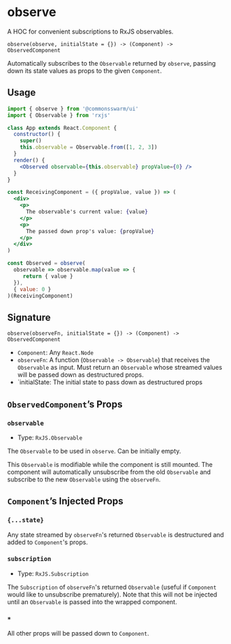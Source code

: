 # observe

A HOC for convenient subscriptions to RxJS observables.

`observe(observe, initialState = {}) -> (Component) -> ObservedComponent`

Automatically subscribes to the `Observable` returned by `observe`, passing down its state values as props to the given `Component`.

## Usage

```jsx
import { observe } from '@commonsswarm/ui'
import { Observable } from 'rxjs'

class App extends React.Component {
  constructor() {
    super()
    this.observable = Observable.from([1, 2, 3])
  }
  render() {
    <Observed observable={this.observable} propValue={0} />
  }
}

const ReceivingComponent = ({ propValue, value }) => (
  <div>
    <p>
      The observable's current value: {value}
    </p>
    <p>
      The passed down prop's value: {propValue}
    </p>
  </div>
)

const Observed = observe(
  observable => observable.map(value => {
     return { value }
  }),
  { value: 0 }
)(ReceivingComponent)
```

## Signature

`observe(observeFn, initialState = {}) -> (Component) -> ObservedComponent`

- `Component`: Any `React.Node`
- `observeFn`: A function (`Observable -> Observable`) that receives the `Observable` as input. Must return an `Observable` whose streamed values will be passed down as destructured props.
- `initialState: The initial state to pass down as destructured props

## `ObservedComponent`’s Props

### `observable`

- Type: `RxJS.Observable`

The `Observable` to be used in `observe`. Can be initially empty.

This `Observable` is modifiable while the component is still mounted. The component will automatically unsubscribe from the old `Observable` and subscribe to the new `Observable` using the `observeFn`.

## `Component`’s Injected Props

### `{...state}`

Any state streamed by `observeFn`'s returned `Observable` is destructured and added to `Component`'s props.

### `subscription`

- Type: `RxJS.Subscription`

The `Subscription` of `observeFn`'s returned `Observable` (useful if `Component` would like to unsubscribe prematurely). Note that this will not be injected until an `Observable` is passed into the wrapped component.

### `*`

All other props will be passed down to `Component`.
